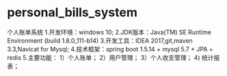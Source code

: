 # personal_bills_system
个人账单系统
1.开发环境：windows 10;
2.JDK版本：Java(TM) SE Runtime Environment (build 1.8.0_111-b14)
3.开发工具：IDEA 2017,git,maven 3.3,Navicat for Mysql;
4.技术框架：spring boot 1.5.14 + mysql 5.7 + JPA + redis
5.主要功能：
  1）个人账单；
  2）用户管理；
  3）个人收支管理；
  4) 统计报表；

